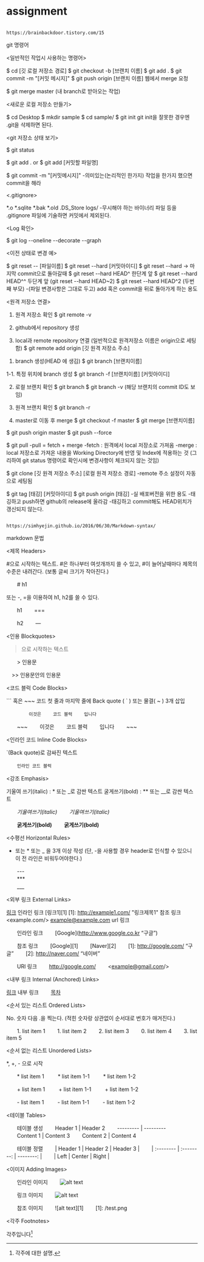 # assignment



                                                                                  https://brainbackdoor.tistory.com/15
git 명령어


<일반적인 작업시 사용하는 명령어>

 $ cd [깃 로컬 저장소 경로]
 $ git checkout -b [브랜치 이름]
 $ git add .
 $ git commit -m "[커밋 메시지]"
 $ git push origin [브랜치 이름]
 웹에서 merge 요청

 $ git merge master (내 branch로 받아오는 작업)


<새로운 로컬 저장소 만들기>

 $ cd Desktop
 $ mkdir sample
 $ cd sample/
 $ git init
 git init을 잘못한 경우엔 .git을 삭제하면 된다.


<git 저장소 상태 보기>

 $ git status


<Add to Index>

 $ git add . 
 or
 $ git add [커밋할 파일명]


<Commit>

 $ git commit -m "[커밋메시지]"
-의미있는(논리적인 한가지) 작업을 한가지 했으면 commit을 해라


<.gitignore>

 *.o 
 *.sqlite 
 *.bak 
 *.old 
 .DS_Store 
 logs/
-무시해야 하는 바이너리 파일 등을 .gitignore 파일에 기술하면 커밋에서 제외된다.


<Log 확인>

 $ git log --oneline --decorate --graph


<이전 상태로 변경 예>

 $ git reset -- [파일이름]
 $ git reset --hard [커밋아이디]
 $ git reset --hard -> 마지막 commit으로 돌아갈때
 $ git reset --hard HEAD^ 한단계 앞
 $ git reset --hard HEAD^^ 두단계 앞 (git reset --hard HEAD~2)
 $ git reset --hard HEAD^2 (두번째 부모)
-(파일 변경사항은 그대로 두고) add 혹은 commit을 뒤로 돌아가게 하는 용도


<원격 저장소 연결>

 1. 원격 저장소 확인
 $ git remote -v

 2. github에서 repository 생성

 3. local과 remote repository 연결 (일반적으로 원격저장소 이름은 origin으로 세팅함)
 $ git remote add origin [깃 원격 저장소 주소]


<git branch>
  
 1. branch 생성(HEAD 에 생김)
 $ git branch [브랜치이름]  

 1-1. 특정 위치에 branch 생성
 $ git branch -f [브랜치이름] [커밋아이디]

 2. 로컬 브랜치 확인
 $ git branch
 $ git branch -v (해당 브랜치의 commit ID도 보임)

 3. 원격 브랜치 확인
 $ git branch -r 

 4. master로 이동 후 merge
 $ git checkout -f master
 $ git merge [브랜치이름]


<git push>

 $ git push origin master 
 $ git push --force 


<git pull>
  
 $ git pull 
-pull = fetch + merge
-fetch : 원격에서 local 저장소로 가져옴
-merge : local 저장소로 가져온 내용을 Working Directory에 반영 및 Index에 적용하는 것 (그리하여 git status 명령어로 확인시에 변경사항이 체크되지 않는 것임)


<git clone>
  
 $ git clone [깃 원격 저장소 주소] [로컬 원격 저장소 경로]
-remote 주소 설정이 자동으로 세팅됨


<git tag>
  
 $ git tag [태깅] [커밋아이디]
 $ git push origin [태깅] 
-실 배포버전을 위한 용도
-태깅하고 push하면 github의 release에 올라감
-태깅하고 commit해도 HEAD위치가 갱신되지 않는다.



                                                               https://simhyejin.github.io/2016/06/30/Markdown-syntax/
markdown 문법


<제목 Headers>

#으로 시작하는 텍스트.
#은 하나부터 여섯개까지 쓸 수 있고, #이 늘어날때마다 제목의 수준은 내려간다.
(보통 글씨 크기가 작아진다.)

　　# h1

또는 -, =을 이용하여 h1, h2를 쓸 수 있다.

　　h1
　　===

　　h2
　　—


<인용 Blockquotes>

>으로 시작하는 텍스트

　　> 인용문	
  
  　>> 인용문안의 인용문


<코드 블럭 Code Blocks>

``` 혹은 ~~~ 코드 첫 줄과 마지막 줄에 Back quote ( ` ) 또는 물결( ~ ) 3개 삽입

　　```
　　이것은
　　코드 블럭
　　입니다
　　```

　　~~~
　　이것은 
　　코드 블럭
　　입니다
　　~~~


<인라인 코드 Inline Code Blocks>

`(Back quote)로 감싸진 텍스트

　　`인라인 코드 블럭`
  
  
<강조 Emphasis>

기울여 쓰기(italic) : * 또는 _로 감싼 텍스트
굴게쓰기(bold) : ** 또는 __로 감싼 텍스트

　　*기울여쓰기(italic)*
　　_기울여쓰기(italic)_

　　**굵게쓰기(bold)**
　　__굵게쓰기(bold)__


<수평선 Horizontal Rules>

- 또는 * 또는 _ 을 3개 이상 작성
(단, -을 사용할 경우 header로 인식할 수 있으니 이 전 라인은 비워두어야한다.)

　　---	
　　***	
　　___


<외부 링크 External Links>

[링크](http://example.com "링크 제목") 인라인 링크
[링크1][1] [1]: http://example1.com/ "링크제목1" 참조 링크
<example.com/> <example@example.com> url 링크

　　인라인 링크
　　[Google](http://www.google.co.kr “구글”)

　　참조 링크 
　　[Google][1]
　　[Naver][2]
　　[1]: http://google.com/ “구글”
　　[2]: http://naver.com/ “네이버”	

　　URl 링크
　　<http://google.com/>
　　<example@gmail.com/>


<내부 링크 Internal (Anchored) Links>

[링크](#id) 내부 링크
　　[목차](#index)


<순서 있는 리스트 Ordered Lists>

No. 숫자 다음 .을 찍는다. (적힌 숫자랑 상관없이 순서대로 번호가 매겨진다.)

　　1. list item 1
　　1. list item 2
　　2. list item 3
　　0. list item 4
　　3. list item 5


<순서 없는 리스트 Unordered Lists>

*, +, - 으로 시작

　　* list item 1
  　　 * list item 1-1
  　　 * list item 1-2
     
　　+ list item 1
  　　 + list item 1-1
  　　 + list item 1-2
     
　　- list item 1
  　　 - list item 1-1
  　　 - list item 1-2


<테이블 Tables>

　　테이블 생성
　　Header 1 | Header 2
　　--------- | ---------
　　Content 1 | Content 3
　　Content 2 | Content 4

　　테이블 정렬
　　| Header 1 | Header 2 | Header 3 |
　　| :-------- | :--------: | --------: |
　　| Left | Center | Right |


<이미지 Adding Images>

　　인라인 이미지
　　![alt text](/test.png )

　　링크 이미지
　　![alt text](image_URL)

　　참조 이미지
　　![alt text][1]
　　[1]: /test.png


<각주 Footnotes>

각주입니다[^id]
[^id]: 각주에 대한 설명.

